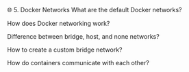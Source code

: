 🌐 5. Docker Networks
What are the default Docker networks?

How does Docker networking work?

Difference between bridge, host, and none networks?

How to create a custom bridge network?

How do containers communicate with each other?
